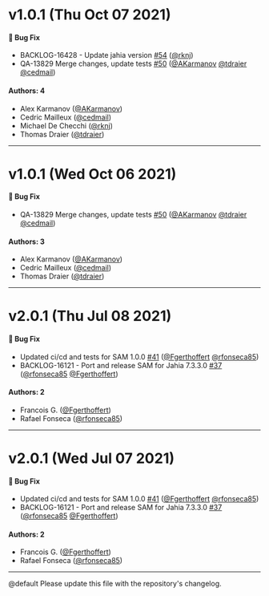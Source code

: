 # v1.0.1 (Thu Oct 07 2021)

#### 🐛 Bug Fix

- BACKLOG-16428 - Update jahia version [#54](https://github.com/Jahia/server-availability-manager/pull/54) ([@rknj](https://github.com/rknj))
- QA-13829 Merge changes, update tests [#50](https://github.com/Jahia/server-availability-manager/pull/50) ([@AKarmanov](https://github.com/AKarmanov) [@tdraier](https://github.com/tdraier) [@cedmail](https://github.com/cedmail))

#### Authors: 4

- Alex Karmanov ([@AKarmanov](https://github.com/AKarmanov))
- Cedric Mailleux ([@cedmail](https://github.com/cedmail))
- Michael De Checchi ([@rknj](https://github.com/rknj))
- Thomas Draier ([@tdraier](https://github.com/tdraier))

---

# v1.0.1 (Wed Oct 06 2021)

#### 🐛 Bug Fix

- QA-13829 Merge changes, update tests [#50](https://github.com/Jahia/server-availability-manager/pull/50) ([@AKarmanov](https://github.com/AKarmanov) [@tdraier](https://github.com/tdraier) [@cedmail](https://github.com/cedmail))

#### Authors: 3

- Alex Karmanov ([@AKarmanov](https://github.com/AKarmanov))
- Cedric Mailleux ([@cedmail](https://github.com/cedmail))
- Thomas Draier ([@tdraier](https://github.com/tdraier))

---

# v2.0.1 (Thu Jul 08 2021)

#### 🐛 Bug Fix

- Updated ci/cd and tests for SAM 1.0.0 [#41](https://github.com/Jahia/server-availability-manager/pull/41) ([@Fgerthoffert](https://github.com/Fgerthoffert) [@rfonseca85](https://github.com/rfonseca85))
- BACKLOG-16121 - Port and release SAM for Jahia 7.3.3.0 [#37](https://github.com/Jahia/server-availability-manager/pull/37) ([@rfonseca85](https://github.com/rfonseca85) [@Fgerthoffert](https://github.com/Fgerthoffert))

#### Authors: 2

- Francois G. ([@Fgerthoffert](https://github.com/Fgerthoffert))
- Rafael Fonseca ([@rfonseca85](https://github.com/rfonseca85))

---

# v2.0.1 (Wed Jul 07 2021)

#### 🐛 Bug Fix

- Updated ci/cd and tests for SAM 1.0.0 [#41](https://github.com/Jahia/server-availability-manager/pull/41) ([@Fgerthoffert](https://github.com/Fgerthoffert) [@rfonseca85](https://github.com/rfonseca85))
- BACKLOG-16121 - Port and release SAM for Jahia 7.3.3.0 [#37](https://github.com/Jahia/server-availability-manager/pull/37) ([@rfonseca85](https://github.com/rfonseca85) [@Fgerthoffert](https://github.com/Fgerthoffert))

#### Authors: 2

- Francois G. ([@Fgerthoffert](https://github.com/Fgerthoffert))
- Rafael Fonseca ([@rfonseca85](https://github.com/rfonseca85))

---

@default
Please update this file with the repository's changelog.
